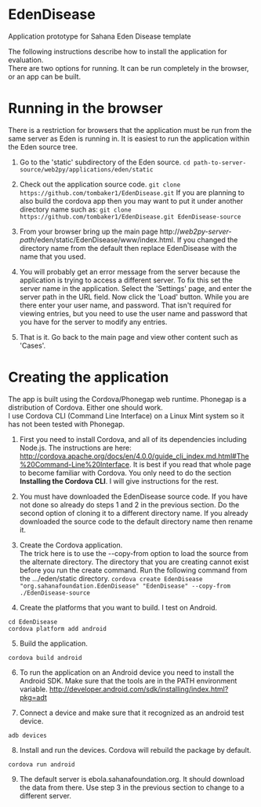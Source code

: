 **EdenDisease**
===========

Application prototype for Sahana Eden Disease template

The following instructions describe how to install the application for evaluation.  
There are two options for running.  It can be run completely in the browser, or an app can be built.  

**Running in the browser**
======================
There is a restriction for browsers that the application must be run from the same server as 
Eden is running in.  It is easiest to run the application within the Eden source tree.

1. Go to the 'static' subdirectory of the Eden source.
```cd path-to-server-source/web2py/applications/eden/static```

2. Check out the application source code.
```git clone https://github.com/tombaker1/EdenDisease.git```
If you are planning to also build the cordova app then you may want to put it 
under another directory name such as:
```git clone https://github.com/tombaker1/EdenDisease.git EdenDisease-source```

3. From your browser bring up the main page 
http://*web2py-server-path*/eden/static/EdenDisease/www/index.html.
If you changed the directory name from the default then replace EdenDisease with the name that you used.

4.  You will probably get an error message from the server because the application 
is trying to access a different server.  To fix this set the server name in the application.
Select the 'Settings' page, and enter the server path in the URL field.  Now click the 'Load' button.
While you are there enter your user name, and password. That isn't required for viewing entries, but you need to use the user name and password that you have
for the server to modify any entries.  

5. That is it.  Go back to the main page and view other content 
such as 'Cases'.

**Creating the application**
======================
The app is built using the Cordova/Phonegap web runtime.  Phonegap is a distribution of Cordova.  Either one should work.  
I use Cordova CLI (Command Line Interface) on a Linux Mint system so it has not been tested with Phonegap.

1. First you need to install Cordova, and all of its dependencies including Node.js.  The 
instructions are 
here: http://cordova.apache.org/docs/en/4.0.0/guide_cli_index.md.html#The%20Command-Line%20Interface.  It 
is best if you read that whole page to become familiar with Cordova.  You only need to do  the 
section **Installing the Cordova CLI**.  I will give instructions for the rest.

2. You must have downloaded the EdenDisease source code.  If you have not 
done so already do steps 1 and 2 in the previous section. Do the second option 
of cloning it to a different directory name.  If you already downloaded the source 
code to the default directory name then rename it.

3.  Create the Cordova application.  
The trick here is to use the --copy-from option to load the source from the alternate directory.  The 
directory that you are creating cannot exist before you run the create command.  Run the 
following command from the .../eden/static directory.
```cordova create EdenDisease "org.sahanafoundation.EdenDisease" "EdenDisease" --copy-from ./EdenDisease-source```

4.  Create the platforms that you want to build.  I test on Android.
```
cd EdenDisease
cordova platform add android
```

5.  Build the application.
```
cordova build android
```

6. To run the application on an Android device you need to install the Android SDK.  Make 
sure that the tools are in the PATH environment variable.
http://developer.android.com/sdk/installing/index.html?pkg=adt

7.  Connect a device and make sure that it recognized as an android test device.
```
adb devices
```

8.  Install and run the devices.  Cordova will rebuild the package by default.
```
cordova run android
```

9.  The default server is ebola.sahanafoundation.org.  It should download the data from 
there.  Use step 3 in the previous
section to change to a different server.
